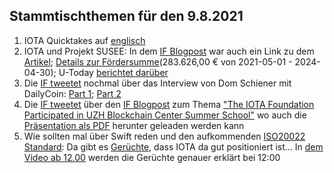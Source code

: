 ## Stammtischthemen für den 9.8.2021

1. IOTA Quicktakes auf [englisch](https://www.youtube.com/watch?v=ENiKRQYYYEY)
2. IOTA und Projekt SUSEE: In dem [IF Blogpost](https://blog.iota.org/the-iota-tangle-selected-as-core-technology-for-susee-to-enable-large-scale-sensor-networks/) war auch ein Link zu dem [Artikel](https://www.energiesystem-forschung.de/news/stromnetze-projekt-susee); [Details zur Fördersumme](https://www.enargus.de/detail/?id=1964466)(283.626,00 € von 2021-05-01 - 2024-04-30); U-Today [berichtet darüber](https://u.today/iotas-tangle-chosen-as-platform-for-revolutionary-smart-energy-project)
3. Die [IF tweetet](https://twitter.com/iota/status/1422577937832980480?s=20) nochmal über das Interview von Dom Schiener mit DailyCoin: [Part 1](https://www.youtube.com/watch?v=-GZhO_ocMCk); [Part 2](https://www.youtube.com/watch?v=Fs-fymGOJ8o)
4. Die [IF tweetet](https://twitter.com/iota/status/1422588128922062856?s=19) über den [IF Blogpost](https://blog.iota.org/the-iota-foundation-participates-in-uzh-blockchain-center-summer-school/) zum Thema ["The IOTA Foundation Participated in UZH Blockchain Center Summer School"](https://blog.iota.org/the-iota-foundation-participates-in-uzh-blockchain-center-summer-school/) wo auch die [Präsentation als PDF](https://files.iota.org/media/IOTA-UZH_Deep_dive_blockchain_summer_school_-July2021.pdf) herunter geleaden werden kann
5. Wie sollten mal über Swift reden und den aufkommenden [ISO20022 Standard](https://www.swift.com/de/node/301056): Da gibt es [Gerüchte](https://twitter.com/_DEXES_/status/1422635131140034560?s=20), dass IOTA da gut positioniert ist... In [dem Video ab 12.00](https://www.youtube.com/watch?v=GL6oIdgeob0) werden die Gerüchte genauer erklärt bei 12:00

